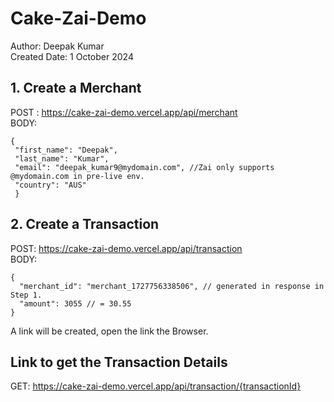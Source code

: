 # Cake-Zai-Demo

Author: Deepak Kumar  
Created Date: 1 October 2024

## 1. Create a Merchant

POST : https://cake-zai-demo.vercel.app/api/merchant  
 BODY:

```
{
 "first_name": "Deepak",
 "last_name": "Kumar",
 "email": "deepak_kumar9@mydomain.com", //Zai only supports @mydomain.com in pre-live env.
 "country": "AUS"
 }
```

## 2. Create a Transaction

POST: https://cake-zai-demo.vercel.app/api/transaction  
 BODY:

```
{
  "merchant_id": "merchant_1727756338506", // generated in response in Step 1.
  "amount": 3055 // = 30.55
}
```

A link will be created, open the link the Browser.

## Link to get the Transaction Details

GET: https://cake-zai-demo.vercel.app/api/transaction/{transactionId}
